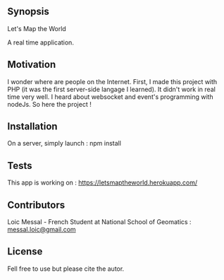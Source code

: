 ## Synopsis

Let's Map the World

A real time application. 


## Motivation

I wonder where are people on the Internet. First, I made this project with PHP (it was the first server-side langage I learned). It didn't work in real time very well. I heard about websocket and event's programming with nodeJs. So here the project ! 

## Installation

On a server, simply launch : npm install 

## Tests
This app is working on : https://letsmaptheworld.herokuapp.com/

## Contributors

Loic Messal - French Student at National School of Geomatics : <messal.loic@gmail.com>


## License

Fell free to use but please cite the autor.